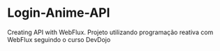 # Login-Anime-API
Creating API with WebFlux. Projeto utilizando programação reativa com WebFlux seguindo o curso DevDojo
